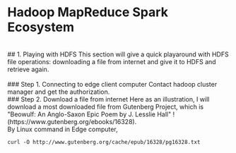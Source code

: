 # Hadoop MapReduce Spark Ecosystem
<br>
## 1. Playing with HDFS
This section will give a quick playaround with HDFS file operations: downloading a file from internet and give it to HDFS and retrieve again.
<br><br>
### Step 1. Connecting to edge client computer
Contact hadoop cluster manager and get the authorization.
<br>
### Step 2. Download a file from internet
Here as an illustration, I will download a most downloaded file from Gutenberg Project, which is "Beowulf: An Anglo-Saxon Epic Poem by J. Lesslie Hall" !(https://www.gutenberg.org/ebooks/16328).
<br>
By Linux command in Edge computer,

```command
curl -O http://www.gutenberg.org/cache/epub/16328/pg16328.txt
```
